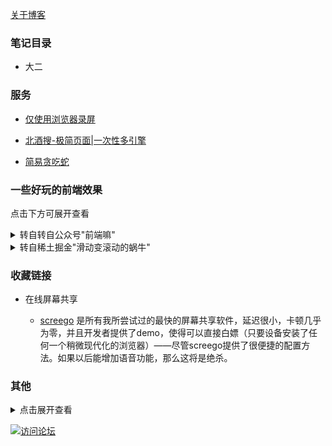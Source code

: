 [关于博客](https://beijiushare.github.io/about.html)

### 笔记目录

- 大二

### 服务

- [仅使用浏览器录屏](https://beijiushare.github.io/html/浏览器录屏.html)

- [北酒搜-极简页面|一次性多引擎](https://beijiushare.github.io/html/北酒搜.html)

- [简易贪吃蛇](https://beijiushare.github.io/html/简易贪吃蛇.html)

### 一些好玩的前端效果
点击下方可展开查看
<details>  
    <summary>转自转自公众号"前端嘛"</summary>  

- [猫猫拼图](https://beijiushare.github.io/html/拼图.html) [阅读原文](https://mp.weixin.qq.com/s/wPIve3ActS_jpqRW_-0u-g)

- [鱼缸漏水加点水吧!](https://beijiushare.github.io/html/鱼缸.html) [阅读原文](https://mp.weixin.qq.com/s/q3zunJ6BQNLK0GVYGMXYzA)

- [小幽灵盯着我的鼠标](https://beijiushare.github.io/html/小幽灵.html) [阅读原文](https://mp.weixin.qq.com/s/wgIr9yfqSzGmBq4E6nsXzg)

- [手表](https://beijiushare.github.io/html/手表.html) [阅读原文](https://mp.weixin.qq.com/s/DReTRbWvJ2JmGkvoGaxi9w)

- [好玩的时钟](https://beijiushare.github.io/html/好玩的时钟.html) [阅读原文](https://mp.weixin.qq.com/s/OwMDrqcfuQdF8RtugCMbrg)

- [嘻嘻不嘻嘻](https://beijiushare.github.io/html/嘻嘻不嘻嘻.html) [阅读原文](https://mp.weixin.qq.com/s/AMGPvfy_lvyL8PV2JtcW5A)

- [生日蛋糕](https://beijiushare.github.io/html/生日蛋糕.html)  [阅读原文](https://mp.weixin.qq.com/s/RuBJk7WfA1iV90mXTWvaew)

- [爱心柯基](https://beijiushare.github.io/html/爱心柯基.html)  [阅读原文](https://mp.weixin.qq.com/s/lqCuQ9CV4WcKuiTdLeZdAA)

- [口香糖吹泡泡](https://beijiushare.github.io/html/口香糖吹泡泡.html)  [阅读原文](https://mp.weixin.qq.com/s/cO2QCqPRq07bIGZ9udQ2Gg)

- [不要轻易相信自己的眼睛](https://beijiushare.github.io/html/不要轻易相信自己的眼睛.html)  [阅读原文](https://mp.weixin.qq.com/s/I84VyMMcPh0Qe9BFtaLTtw)


</details>

<details>  
    <summary>转自稀土掘金"滑动变滚动的蜗牛"</summary>

- [碎片化变换](http://blog.codeape.site/interest/shard-img)  [阅读原文](https://juejin.cn/post/7372013979467333643)

</details>

### 收藏链接

- 在线屏幕共享

    - [screego](https://app.screego.net/ "点击访问") 是所有我所尝试过的最快的屏幕共享软件，延迟很小，卡顿几乎为零，并且开发者提供了demo，使得可以直接白嫖（只要设备安装了任何一个稍微现代化的浏览器）——尽管screego提供了很便捷的配置方法。如果以后能增加语音功能，那么这将是绝杀。
   
### 其他
<details>  
    <summary>点击展开查看</summary>  

- [关于博客](https://beijiushare.github.io/about.html)

- [My first test blog!(test)](https://beijiushare.github.io/post/My%20first%20test%20blog%21.html)

- [大英复习大一下(test)](https://beijiushare.github.io/post/da-ying-fu-xi-da-yi-xia.html) 

- [高数复习大一下-test(test)](https://beijiushare.github.io/post/gao-shu-fu-xi-da-yi-xia--test.html)

- [2024暑假山水梦行活动记录(test)](https://beijiushare.github.io/post/2024-shu-jia-shan-shui-meng-xing-huo-dong-ji-lu.html)

- [笔记测试(test)](https://beijiushare.github.io/post/bi-ji-ce-shi.html)
</details>
    

[![访问论坛](https://beijiushare.github.io/photos/1.png "点击访问论坛参加讨论")](https://beijiuforum.freeflarum.com/)

